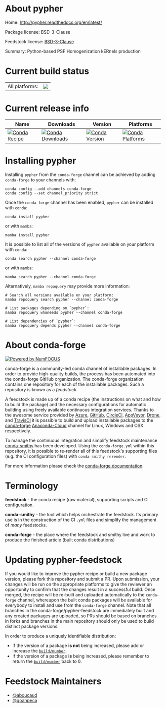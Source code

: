 About pypher
============

Home: http://pypher.readthedocs.org/en/latest/

Package license: BSD-3-Clause

Feedstock license: [BSD-3-Clause](https://github.com/conda-forge/pypher-feedstock/blob/main/LICENSE.txt)

Summary: Python-based PSF Homogenization kERnels production

Current build status
====================


<table><tr><td>All platforms:</td>
    <td>
      <a href="https://dev.azure.com/conda-forge/feedstock-builds/_build/latest?definitionId=15168&branchName=main">
        <img src="https://dev.azure.com/conda-forge/feedstock-builds/_apis/build/status/pypher-feedstock?branchName=main">
      </a>
    </td>
  </tr>
</table>

Current release info
====================

| Name | Downloads | Version | Platforms |
| --- | --- | --- | --- |
| [![Conda Recipe](https://img.shields.io/badge/recipe-pypher-green.svg)](https://anaconda.org/conda-forge/pypher) | [![Conda Downloads](https://img.shields.io/conda/dn/conda-forge/pypher.svg)](https://anaconda.org/conda-forge/pypher) | [![Conda Version](https://img.shields.io/conda/vn/conda-forge/pypher.svg)](https://anaconda.org/conda-forge/pypher) | [![Conda Platforms](https://img.shields.io/conda/pn/conda-forge/pypher.svg)](https://anaconda.org/conda-forge/pypher) |

Installing pypher
=================

Installing `pypher` from the `conda-forge` channel can be achieved by adding `conda-forge` to your channels with:

```
conda config --add channels conda-forge
conda config --set channel_priority strict
```

Once the `conda-forge` channel has been enabled, `pypher` can be installed with `conda`:

```
conda install pypher
```

or with `mamba`:

```
mamba install pypher
```

It is possible to list all of the versions of `pypher` available on your platform with `conda`:

```
conda search pypher --channel conda-forge
```

or with `mamba`:

```
mamba search pypher --channel conda-forge
```

Alternatively, `mamba repoquery` may provide more information:

```
# Search all versions available on your platform:
mamba repoquery search pypher --channel conda-forge

# List packages depending on `pypher`:
mamba repoquery whoneeds pypher --channel conda-forge

# List dependencies of `pypher`:
mamba repoquery depends pypher --channel conda-forge
```


About conda-forge
=================

[![Powered by
NumFOCUS](https://img.shields.io/badge/powered%20by-NumFOCUS-orange.svg?style=flat&colorA=E1523D&colorB=007D8A)](https://numfocus.org)

conda-forge is a community-led conda channel of installable packages.
In order to provide high-quality builds, the process has been automated into the
conda-forge GitHub organization. The conda-forge organization contains one repository
for each of the installable packages. Such a repository is known as a *feedstock*.

A feedstock is made up of a conda recipe (the instructions on what and how to build
the package) and the necessary configurations for automatic building using freely
available continuous integration services. Thanks to the awesome service provided by
[Azure](https://azure.microsoft.com/en-us/services/devops/), [GitHub](https://github.com/),
[CircleCI](https://circleci.com/), [AppVeyor](https://www.appveyor.com/),
[Drone](https://cloud.drone.io/welcome), and [TravisCI](https://travis-ci.com/)
it is possible to build and upload installable packages to the
[conda-forge](https://anaconda.org/conda-forge) [Anaconda-Cloud](https://anaconda.org/)
channel for Linux, Windows and OSX respectively.

To manage the continuous integration and simplify feedstock maintenance
[conda-smithy](https://github.com/conda-forge/conda-smithy) has been developed.
Using the ``conda-forge.yml`` within this repository, it is possible to re-render all of
this feedstock's supporting files (e.g. the CI configuration files) with ``conda smithy rerender``.

For more information please check the [conda-forge documentation](https://conda-forge.org/docs/).

Terminology
===========

**feedstock** - the conda recipe (raw material), supporting scripts and CI configuration.

**conda-smithy** - the tool which helps orchestrate the feedstock.
                   Its primary use is in the construction of the CI ``.yml`` files
                   and simplify the management of *many* feedstocks.

**conda-forge** - the place where the feedstock and smithy live and work to
                  produce the finished article (built conda distributions)


Updating pypher-feedstock
=========================

If you would like to improve the pypher recipe or build a new
package version, please fork this repository and submit a PR. Upon submission,
your changes will be run on the appropriate platforms to give the reviewer an
opportunity to confirm that the changes result in a successful build. Once
merged, the recipe will be re-built and uploaded automatically to the
`conda-forge` channel, whereupon the built conda packages will be available for
everybody to install and use from the `conda-forge` channel.
Note that all branches in the conda-forge/pypher-feedstock are
immediately built and any created packages are uploaded, so PRs should be based
on branches in forks and branches in the main repository should only be used to
build distinct package versions.

In order to produce a uniquely identifiable distribution:
 * If the version of a package **is not** being increased, please add or increase
   the [``build/number``](https://docs.conda.io/projects/conda-build/en/latest/resources/define-metadata.html#build-number-and-string).
 * If the version of a package **is** being increased, please remember to return
   the [``build/number``](https://docs.conda.io/projects/conda-build/en/latest/resources/define-metadata.html#build-number-and-string)
   back to 0.

Feedstock Maintainers
=====================

* [@aboucaud](https://github.com/aboucaud/)
* [@goanpeca](https://github.com/goanpeca/)

